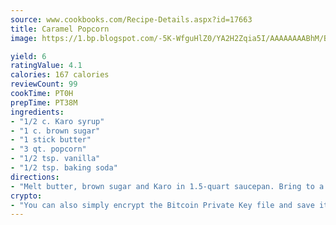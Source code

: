```yaml
---
source: www.cookbooks.com/Recipe-Details.aspx?id=17663
title: Caramel Popcorn
image: https://1.bp.blogspot.com/-5K-WfguHlZ0/YA2H2Zqia5I/AAAAAAAABhM/Bdgu68p4aG0Q6jWdy3eGaUXSKw5p3sdxwCLcBGAsYHQ/s324/7.png

yield: 6
ratingValue: 4.1
calories: 167 calories
reviewCount: 99
cookTime: PT0H
prepTime: PT38M
ingredients:
- "1/2 c. Karo syrup"
- "1 c. brown sugar"
- "1 stick butter"
- "3 qt. popcorn"
- "1/2 tsp. vanilla"
- "1/2 tsp. baking soda"
directions:
- "Melt butter, brown sugar and Karo in 1.5-quart saucepan. Bring to a boil; let boil 5 minutes without stirring. Remove from heat. Add vanilla, then baking soda. Stir until mixture rises. Pour over popcorn. Put in 2 baking pans sprayed with Pam in 250u00b0 oven for 1 hour. Stir every 15 minutes."
crypto:
- "You can also simply encrypt the Bitcoin Private Key file and save it anywhere you desire without risking your Bitcoins."
---
```

